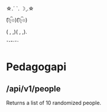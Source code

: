 ☆.´ `. ☽¸.☆

(͡๏̯͡๏)(͡๏̯͡๏)

( , ,)( , ,).

¯**´¯**´¯`

# Pedagogapi

## /api/v1/people
Returns a list of 10 randomized people.
